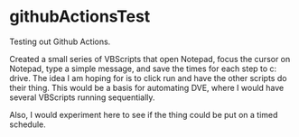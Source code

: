 # githubActionsTest

Testing out Github Actions.

Created a small series of VBScripts that open Notepad, focus the cursor on Notepad, type a simple message, and save the times for each step to c: drive.
The idea I am hoping for is to click run and have the other scripts do their thing.
This would be a basis for automating DVE, where I would have several VBScripts running sequentially.  

Also, I would experiment here to see if the thing could be put on a timed schedule.
